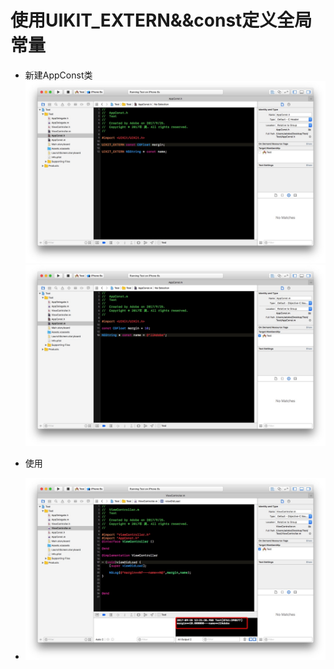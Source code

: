 # 使用UIKIT_EXTERN&&const定义全局常量
- 新建AppConst类
![](media/15060742381827/15063132661164.jpg)
![](media/15060742381827/15063132775659.jpg)

- 使用
- ![](media/15060742381827/15063133150024.jpg)


